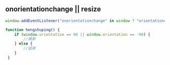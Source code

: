 ## onorientationchange  || resize 

```js
window.addEventListener("onorientationchange" in window ? "orientationchange" : "resize", hengshuping, false);

function hengshuping() {
    if (window.orientation == 90 || window.orientation == -90) {
        //横屏
    } else {
        //竖屏
    }
 }

```

